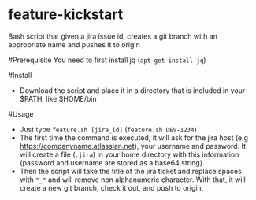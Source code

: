 # feature-kickstart
Bash script that given a jira issue id, creates a git branch with an appropriate name and pushes it to origin

#Prerequisite
You need to first install jq (`apt-get install jq`)

#Install
* Download the script and place it in a directory that is included in your $PATH, like $HOME/bin

#Usage
* Just type `feature.sh [jira_id]` (`feature.sh DEV-1234`)
* The first time the command is executed, it will ask for the jira host (e.g https://companyname.atlassian.net), your username and password. It will create a file (`.jira`) in your home directory with this information (password and username are stored as a base64 string)
* Then the script will take the title of the jira ticket and replace spaces with `"_"` and will remove non alphanumeric character. With that, it will create a new git branch, check it out, and push to origin.

